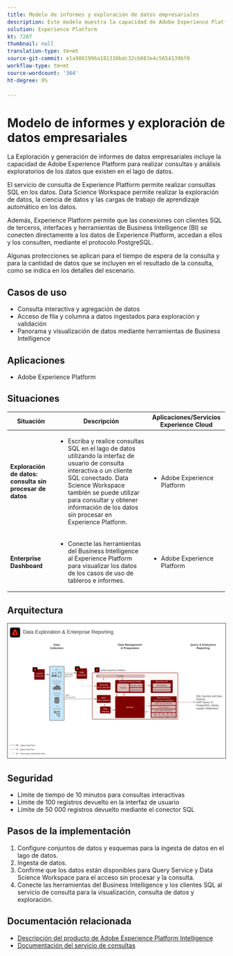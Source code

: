 ```yaml
---
title: Modelo de informes y exploración de datos empresariales
description: Este modelo muestra la capacidad de Adobe Experience Platform para realizar consultas y análisis exploratorios de los datos que existen en el lago de datos.
solution: Experience Platform
kt: 7207
thumbnail: null
translation-type: tm+mt
source-git-commit: e1a9881996a181310bdc32cb083e4c5654139bf0
workflow-type: tm+mt
source-wordcount: '364'
ht-degree: 0%

---
```



# Modelo de informes y exploración de datos empresariales

La Exploración y generación de informes de datos empresariales incluye la capacidad de Adobe Experience Platform para realizar consultas y análisis exploratorios de los datos que existen en el lago de datos.

El servicio de consulta de Experience Platform permite realizar consultas SQL en los datos. Data Science Workspace permite realizar la exploración de datos, la ciencia de datos y las cargas de trabajo de aprendizaje automático en los datos.

Además, Experience Platform permite que las conexiones con clientes SQL de terceros, interfaces y herramientas de Business Intelligence (BI) se conecten directamente a los datos de Experience Platform, accedan a ellos y los consulten, mediante el protocolo PostgreSQL.

Algunas protecciones se aplican para el tiempo de espera de la consulta y para la cantidad de datos que se incluyen en el resultado de la consulta, como se indica en los detalles del escenario.

## Casos de uso

* Consulta interactiva y agregación de datos
* Acceso de fila y columna a datos ingestados para exploración y validación
* Panorama y visualización de datos mediante herramientas de Business Intelligence

## Aplicaciones

* Adobe Experience Platform

## Situaciones

| Situación | Descripción | Aplicaciones/Servicios Experience Cloud |
|---|---|---|
| **Exploración de datos: consulta sin procesar de datos** | <ul><li>Escriba y realice consultas SQL en el lago de datos utilizando la interfaz de usuario de consulta interactiva o un cliente SQL conectado. Data Science Workspace también se puede utilizar para consultar y obtener información de los datos sin procesar en Experience Platform.</li></ul> | <ul><li>Adobe Experience Platform</li></ul> |
| **Enterprise Dashboard** | <ul><li>Conecte las herramientas del Business Intelligence al Experience Platform para visualizar los datos de los casos de uso de tableros e informes.</li></ul> | <ul><li>Adobe Experience Platform</li></ul> |

## Arquitectura

<img src="assets/dataexplore.svg" alt="Arquitectura de referencia para el modelo de informes y exploración de datos empresariales" style="border:1px solid #4a4a4a" />

## Seguridad

* Límite de tiempo de 10 minutos para consultas interactivas
* Límite de 100 registros devuelto en la interfaz de usuario
* Límite de 50 000 registros devuelto mediante el conector SQL

## Pasos de la implementación

1. Configure conjuntos de datos y esquemas para la ingesta de datos en el lago de datos.
1. Ingesta de datos.
1. Confirme que los datos están disponibles para Query Service y Data Science Workspace para el acceso sin procesar y la consulta.
1. Conecte las herramientas del Business Intelligence y los clientes SQL al servicio de consulta para la visualización, consulta de datos y exploración.

## Documentación relacionada

* [Descripción del producto de Adobe Experience Platform Intelligence](https://helpx.adobe.com/legal/product-descriptions/adobe-experience-platform-intelligence---product-description.html)
* [Documentación del servicio de consultas](https://experienceleague.adobe.com/docs/experience-platform/query/home.html?lang=en)
